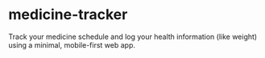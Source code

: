 # medicine-tracker
Track your medicine schedule and log your health information (like weight) using a minimal, mobile-first web app.
